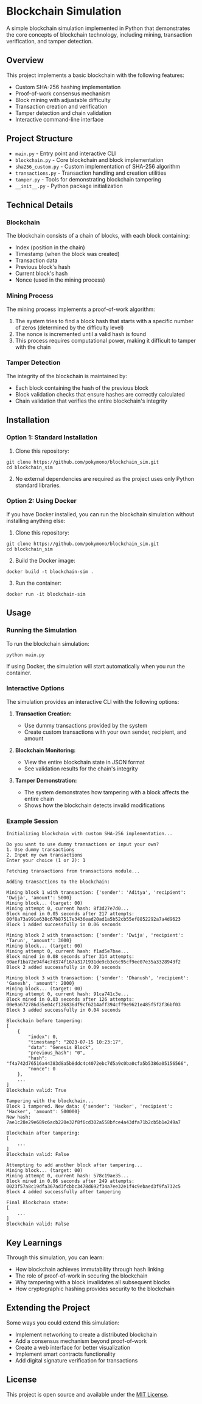 # Blockchain Simulation

A simple blockchain simulation implemented in Python that demonstrates the core concepts of blockchain technology, including mining, transaction verification, and tamper detection.

## Overview

This project implements a basic blockchain with the following features:
- Custom SHA-256 hashing implementation
- Proof-of-work consensus mechanism
- Block mining with adjustable difficulty
- Transaction creation and verification
- Tamper detection and chain validation
- Interactive command-line interface

## Project Structure

- `main.py` - Entry point and interactive CLI
- `blockchain.py` - Core blockchain and block implementation
- `sha256_custom.py` - Custom implementation of SHA-256 algorithm
- `transactions.py` - Transaction handling and creation utilities
- `tamper.py` - Tools for demonstrating blockchain tampering
- `__init__.py` - Python package initialization

## Technical Details

### Blockchain

The blockchain consists of a chain of blocks, with each block containing:
- Index (position in the chain)
- Timestamp (when the block was created)
- Transaction data
- Previous block's hash
- Current block's hash
- Nonce (used in the mining process)

### Mining Process

The mining process implements a proof-of-work algorithm:
1. The system tries to find a block hash that starts with a specific number of zeros (determined by the difficulty level)
2. The nonce is incremented until a valid hash is found
3. This process requires computational power, making it difficult to tamper with the chain

### Tamper Detection

The integrity of the blockchain is maintained by:
- Each block containing the hash of the previous block
- Block validation checks that ensure hashes are correctly calculated
- Chain validation that verifies the entire blockchain's integrity

## Installation

### Option 1: Standard Installation

1. Clone this repository:
```
git clone https://github.com/pokymono/blockchain_sim.git
cd blockchain_sim
```

2. No external dependencies are required as the project uses only Python standard libraries.

### Option 2: Using Docker

If you have Docker installed, you can run the blockchain simulation without installing anything else:

1. Clone this repository:
```
git clone https://github.com/pokymono/blockchain_sim.git
cd blockchain_sim
```

2. Build the Docker image:
```
docker build -t blockchain-sim .
```

3. Run the container:
```
docker run -it blockchain-sim
```

## Usage

### Running the Simulation

To run the blockchain simulation:

```
python main.py
```

If using Docker, the simulation will start automatically when you run the container.

### Interactive Options

The simulation provides an interactive CLI with the following options:

1. **Transaction Creation:**
   - Use dummy transactions provided by the system
   - Create custom transactions with your own sender, recipient, and amount

2. **Blockchain Monitoring:**
   - View the entire blockchain state in JSON format
   - See validation results for the chain's integrity

3. **Tamper Demonstration:**
   - The system demonstrates how tampering with a block affects the entire chain
   - Shows how the blockchain detects invalid modifications

### Example Session

```
Initializing blockchain with custom SHA-256 implementation...

Do you want to use dummy transactions or input your own?
1. Use dummy transactions
2. Input my own transactions
Enter your choice (1 or 2): 1

Fetching transactions from transactions module...

Adding transactions to the blockchain:

Mining block 1 with transaction: {'sender': 'Aditya', 'recipient': 'Dwija', 'amount': 5000}
Mining block... (target: 00)
Mining attempt 0, current hash: 8f3d27e7d0...
Block mined in 0.05 seconds after 217 attempts: 00f8a73a991e638c67b87517e3436ead20ad1a5b52cb55ef8852292a7a4d9623
Block 1 added successfully in 0.06 seconds

Mining block 2 with transaction: {'sender': 'Dwija', 'recipient': 'Tarun', 'amount': 3000}
Mining block... (target: 00)
Mining attempt 0, current hash: f1ad5e7bae...
Block mined in 0.08 seconds after 314 attempts: 00aef1ba72e94f4c7d374f167a3171931de9cb3c6c95cf9ee07e35a3328943f2
Block 2 added successfully in 0.09 seconds

Mining block 3 with transaction: {'sender': 'Dhanush', 'recipient': 'Ganesh', 'amount': 2000}
Mining block... (target: 00)
Mining attempt 0, current hash: 91ca741c3e...
Block mined in 0.03 seconds after 126 attempts: 00e9a672786d35e04cf126836df9cf6214aff394cff9e9621e485f5f2f36bf03
Block 3 added successfully in 0.04 seconds

Blockchain before tampering:
[
    {
        "index": 0,
        "timestamp": "2023-07-15 10:23:17",
        "data": "Genesis Block",
        "previous_hash": "0",
        "hash": "f4a742d76516a44383d8a5b8ddc4c4072ebc7d5a9c0ba0cfa5b5386a05156566",
        "nonce": 0
    },
    ...
]
Blockchain valid: True

Tampering with the blockchain...
Block 1 tampered. New data: {'sender': 'Hacker', 'recipient': 'Hacker', 'amount': 500000}
New hash: 7ae1c28e29e689c6acb220e32f8f6cd302a558bfce4a43dfa71b2cb5b1e249a7

Blockchain after tampering:
[
    ...
]
Blockchain valid: False

Attempting to add another block after tampering...
Mining block... (target: 00)
Mining attempt 0, current hash: 578c19ae35...
Block mined in 0.06 seconds after 249 attempts: 0023f57a8c19dfa367ad3fcbbc3478d692f34a7ee32e1f4c9ebaed3f9fa732c5
Block 4 added successfully after tampering

Final Blockchain state:
[
    ...
]
Blockchain valid: False
```

## Key Learnings

Through this simulation, you can learn:
- How blockchain achieves immutability through hash linking
- The role of proof-of-work in securing the blockchain
- Why tampering with a block invalidates all subsequent blocks
- How cryptographic hashing provides security to the blockchain

## Extending the Project

Some ways you could extend this simulation:
- Implement networking to create a distributed blockchain
- Add a consensus mechanism beyond proof-of-work
- Create a web interface for better visualization
- Implement smart contracts functionality
- Add digital signature verification for transactions

## License

This project is open source and available under the [MIT License](LICENSE).
